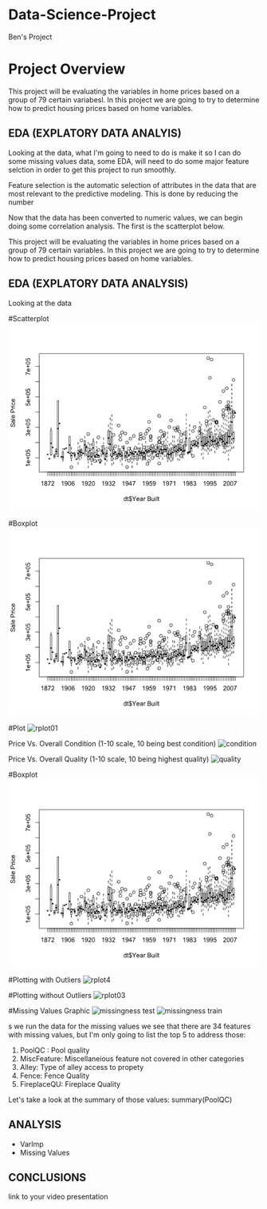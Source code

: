 # Data-Science-Project
Ben's Project

# Project Overview

This project will be evaluating the variables in home prices based on a group of 79 certain variabesl. In this project we are going to try to determine how to predict housing prices based on home variables.

## EDA (EXPLATORY DATA ANALYIS)
Looking at the data, what I'm going to need to do is make it so I can do some missing values data, some EDA, will need to do some major feature selction in order to get this project to run smoothly.

Feature selection is the automatic selection of attributes in the data that are most relevant to the predictive modeling. This is done by reducing the number

Now that the data has been converted to numeric values, we can begin doing some correlation analysis. The first is the scatterplot below.

This project will be evaluating the variables in home prices based on a group of 79 certain variables. In this project we are going to try to determine how to predict housing prices based on home variables. 

## EDA (EXPLATORY DATA ANALYSIS)
Looking at the data

#Scatterplot
![](https://github.com/bjt4080/Data-Science-Project/blob/master/Boxplot.png)


#Boxplot
![Boxer](https://github.com/bjt4080/Data-Science-Project/blob/master/Boxplot.png)
 

#Plot
![rplot01](https://user-images.githubusercontent.com/25735405/40893807-73736cb6-6759-11e8-9298-aa7d95b9fb64.png)

Price Vs. Overall Condition (1-10 scale, 10 being best condition)
![condition](https://user-images.githubusercontent.com/25735405/40893912-671a4646-675a-11e8-9fca-2324b7fd3539.png)

Price Vs. Overall Quality (1-10 scale, 10 being highest quality) 
![quality](https://user-images.githubusercontent.com/25735405/40893997-222cb14e-675b-11e8-843f-ebee768f533f.png)


#Boxplot
![Boxer](https://github.com/bjt4080/Data-Science-Project/blob/master/Boxplot.png)


#Plotting with Outliers 
![rplot4](https://user-images.githubusercontent.com/25735405/41139323-b83e942a-6a9b-11e8-81a4-3f285c08a510.png)

#Plotting without Outliers
![rplot03](https://user-images.githubusercontent.com/25735405/41139466-9f5bbd06-6a9c-11e8-953a-ebaeaf57ee77.png)

#Missing Values Graphic
![missingness test](https://user-images.githubusercontent.com/25735405/41495351-f42e1b56-70d9-11e8-9817-9b26a042b0dd.png)
![missingness train](https://user-images.githubusercontent.com/25735405/41495353-f5f3cb0c-70d9-11e8-9c38-4552d7b34a6c.png)



s we run the data for the missing values we see that there are 34 features with missing values, but I'm only going to list the top 5 to address those:
1. PoolQC : Pool quality
2. MiscFeature: Miscellaneious feature not covered in other categories 
3. Alley: Type of alley access to propety
4. Fence: Fence Quality
5. FireplaceQU: Fireplace Quality

Let's take a look at the summary of those values: 
summary(PoolQC)
 

## ANALYSIS
* VarImp
* Missing Values

## CONCLUSIONS
link to your video presentation
